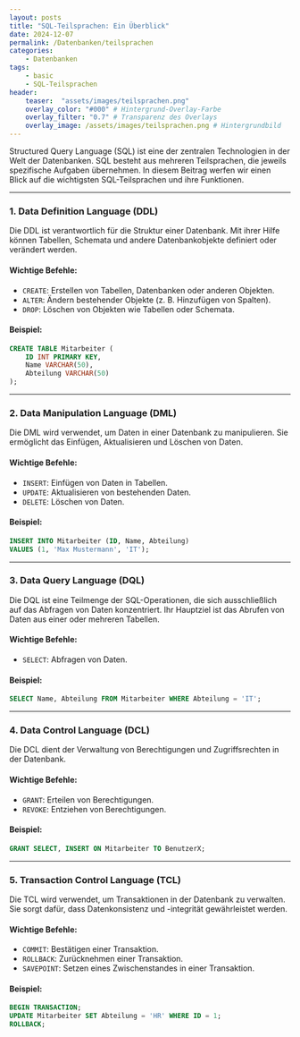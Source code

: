 ```yaml
---
layout: posts
title: "SQL-Teilsprachen: Ein Überblick"
date: 2024-12-07
permalink: /Datenbanken/teilsprachen
categories:
    - Datenbanken
tags:
    - basic
    - SQL-Teilsprachen
header:
    teaser:  "assets/images/teilsprachen.png"
    overlay_color: "#000" # Hintergrund-Overlay-Farbe
    overlay_filter: "0.7" # Transparenz des Overlays
    overlay_image: /assets/images/teilsprachen.png # Hintergrundbild
---
```

Structured Query Language (SQL) ist eine der zentralen Technologien in der Welt der Datenbanken. SQL besteht aus mehreren Teilsprachen, die jeweils spezifische Aufgaben übernehmen. In diesem Beitrag werfen wir einen Blick auf die wichtigsten SQL-Teilsprachen und ihre Funktionen.

---

### 1. **Data Definition Language (DDL)**  
Die DDL ist verantwortlich für die Struktur einer Datenbank. Mit ihrer Hilfe können Tabellen, Schemata und andere Datenbankobjekte definiert oder verändert werden.

#### Wichtige Befehle:
- `CREATE`: Erstellen von Tabellen, Datenbanken oder anderen Objekten.
- `ALTER`: Ändern bestehender Objekte (z. B. Hinzufügen von Spalten).
- `DROP`: Löschen von Objekten wie Tabellen oder Schemata.

#### Beispiel:
```sql
CREATE TABLE Mitarbeiter (
    ID INT PRIMARY KEY,
    Name VARCHAR(50),
    Abteilung VARCHAR(50)
);
```

---

### 2. **Data Manipulation Language (DML)**  
Die DML wird verwendet, um Daten in einer Datenbank zu manipulieren. Sie ermöglicht das Einfügen, Aktualisieren und Löschen von Daten.

#### Wichtige Befehle:
- `INSERT`: Einfügen von Daten in Tabellen.
- `UPDATE`: Aktualisieren von bestehenden Daten.
- `DELETE`: Löschen von Daten.

#### Beispiel:
```sql
INSERT INTO Mitarbeiter (ID, Name, Abteilung)
VALUES (1, 'Max Mustermann', 'IT');
```

---

### 3. **Data Query Language (DQL)**  
Die DQL ist eine Teilmenge der SQL-Operationen, die sich ausschließlich auf das Abfragen von Daten konzentriert. Ihr Hauptziel ist das Abrufen von Daten aus einer oder mehreren Tabellen.

#### Wichtige Befehle:
- `SELECT`: Abfragen von Daten.

#### Beispiel:
```sql
SELECT Name, Abteilung FROM Mitarbeiter WHERE Abteilung = 'IT';
```
---

### 4. **Data Control Language (DCL)**  
Die DCL dient der Verwaltung von Berechtigungen und Zugriffsrechten in der Datenbank.

#### Wichtige Befehle:
- `GRANT`: Erteilen von Berechtigungen.
- `REVOKE`: Entziehen von Berechtigungen.

#### Beispiel:
```sql
GRANT SELECT, INSERT ON Mitarbeiter TO BenutzerX;
```

---

### 5. **Transaction Control Language (TCL)**  
Die TCL wird verwendet, um Transaktionen in der Datenbank zu verwalten. Sie sorgt dafür, dass Datenkonsistenz und -integrität gewährleistet werden.

#### Wichtige Befehle:
- `COMMIT`: Bestätigen einer Transaktion.
- `ROLLBACK`: Zurücknehmen einer Transaktion.
- `SAVEPOINT`: Setzen eines Zwischenstandes in einer Transaktion.

#### Beispiel:
```sql
BEGIN TRANSACTION;
UPDATE Mitarbeiter SET Abteilung = 'HR' WHERE ID = 1;
ROLLBACK;
```

